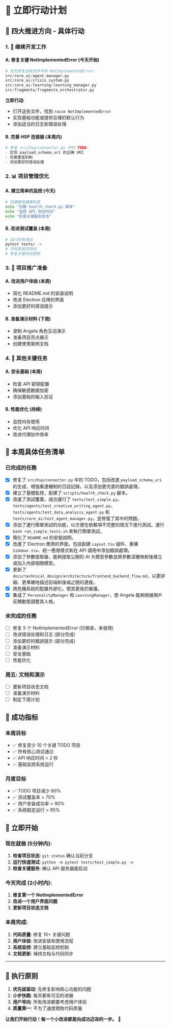 # 🚀 立即行动计划

## 🎯 四大推进方向 - 具体行动

### 1. 🔧 继续开发工作

#### A. 修复关键 NotImplementedError (今天开始)

```python
# 优先修复这些文件中的 NotImplementedError:
src/core_ai/agent_manager.py
src/core_ai/crisis_system.py
src/core_ai/learning/learning_manager.py
src/fragmenta/fragmenta_orchestrator.py
```

**立即行动**:

- 打开这些文件，找到 `raise NotImplementedError`
- 实现基础功能或提供合理的默认行为
- 添加适当的日志和错误处理

#### B. 完善 HSP 连接器 (本周内)

```python
# 修复 src/hsp/connector.py 中的 TODO:
- 实现 payload_schema_uri 的正确 URI
- 完善重连机制
- 添加更好的错误处理
```

### 2. 📊 项目管理优化

#### A. 建立简单的监控 (今天)

```bash
# 创建基础健康检查
echo "创建 health_check.py 脚本"
echo "监控 API 响应时间"
echo "检查关键服务状态"
```

#### B. 改进测试覆盖 (本周)

```bash
# 运行现有测试
pytest tests/ -v
# 识别失败的测试
# 修复关键测试用例
```

### 3. 🚀 项目推广准备

#### A. 改进用户体验 (本周)

- 简化 README.md 的安装说明
- 改进 Electron 应用的界面
- 添加更好的错误提示

#### B. 准备演示材料 (下周)

- 录制 Angela 角色互动演示
- 准备项目亮点展示
- 创建使用案例文档

### 4. 🎯 其他关键任务

#### A. 安全基础 (本周)

- 检查 API 密钥配置
- 确保敏感数据加密
- 添加基础的输入验证

#### B. 性能优化 (持续)

- 监控内存使用
- 优化 API 响应时间
- 改进代理协作效率

## 📅 本周具体任务清单

### 已完成的任務

- [x] 修复了 `src/hsp/connector.py` 中的 TODO，包括改進 `payload_schema_uri`
      的生成、增強重連機制的日誌記錄，以及添加更完善的錯誤處理。
- [x] 建立了基礎監控，創建了 `scripts/health_check.py` 腳本。
- [x] 改進了測試覆蓋，成功運行了
      `tests/test_simple.py`、`tests/agents/test_creative_writing_agent.py`、`tests/agents/test_data_analysis_agent.py`
      和 `tests/core_ai/test_agent_manager.py`，並修復了其中的問題。
- [x] 添加了運行簡單測試的功能，以方便在依賴項不完整的情況下進行測試。運行
      `bash run_simple_tests.sh` 來執行簡單測試。
- [x] 簡化了 `README.md` 的安裝說明。
- [x] 改進了 Electron 應用的界面，包括創建 `Layout.tsx` 組件、重構
      `Sidebar.tsx`、統一應用樣式和在 API 調用中添加錯誤處理。
- [x] 添加了參數提取器，能夠提取公開的 AI 大模型參數並將參數深層映射後建立或加入內部相關模型。
- [x] 更新了
      `docs/technical_design/architecture/frontend_backend_flow.md`，以更詳細、更準確地描述前端和後端之間的連接。
- [x] 將危機系統的配置外部化，使其更易於維護。
- [x] 集成了 `PersonalityManager` 和
      `LearningManager`，使 Angela 能夠根據用戶反饋動態調整其人格。

### 未完成的任務

- [ ] 修复 5 个 NotImplementedError (已檢查，未發現)
- [ ] 改进错误处理和日志 (部分完成)
- [ ] 添加更好的錯誤提示 (部分完成)
- [ ] 准备演示材料
- [ ] 安全基础
- [ ] 性能优化

### 周五: 文档和演示

- [ ] 更新项目状态文档
- [ ] 准备演示材料
- [ ] 制定下周计划

## 🎯 成功指标

### 本周目标

- ✅ 修复至少 10 个关键 TODO 项目
- ✅ 所有核心测试通过
- ✅ API 响应时间 < 2 秒
- ✅ 基础监控系统运行

### 月度目标

- ✅ TODO 项目减少 80%
- ✅ 测试覆盖率 > 70%
- ✅ 用户安装成功率 > 90%
- ✅ 系统稳定运行 > 95%

## 💪 立即开始

### 现在就做 (5分钟内):

1. **检查项目状态**: `git status` 确认当前分支
2. **运行快速测试**: `python -m pytest tests/test_simple.py -v`
3. **检查关键服务**: 确认 API 服务器能启动

### 今天完成 (2小时内):

1. **修复第一个 NotImplementedError**
2. **改进一个用户界面问题**
3. **更新项目状态文档**

### 本周完成:

1. **代码质量**: 修复 10+ 关键问题
2. **用户体验**: 改进安装和使用流程
3. **系统监控**: 建立基础监控机制
4. **文档更新**: 保持文档与代码同步

---

## 🚀 执行原则

1. **优先级驱动**: 先修复影响核心功能的问题
2. **小步快跑**: 每天都有可见的进展
3. **用户导向**: 所有改进都要考虑用户体验
4. **质量第一**: 不为了速度牺牲代码质量

**让我们开始行动！每一个小改进都是向成功迈进的一步。** 🎯
